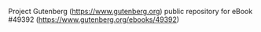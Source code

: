 Project Gutenberg (https://www.gutenberg.org) public repository for eBook #49392 (https://www.gutenberg.org/ebooks/49392)
